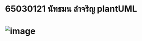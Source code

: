 # 65030121 นัทธมน ลำจริญ plantUML
# ![image](https://github.com/65030121natthamon/03376836-OOP-2566-Week-04/assets/144195611/dac26810-032d-453d-b3b5-d16097c92a0b)
